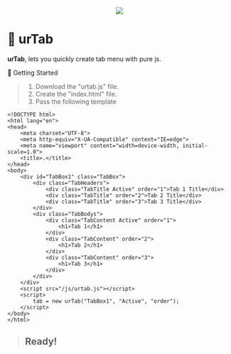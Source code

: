 <p align="center">
  <img src="https://www.urbanhacks.co/static/img/logo/beyaz_logo.png">
</p>

# 📍 urTab

**urTab**, lets you quickly create tab menu with pure js.

🚀 Getting Started

> 1. Download the "urtab.js" file.
> 2. Create the "index.html" file.
> 3. Pass the following template
```
<!DOCTYPE html>
<html lang="en">
<head>
    <meta charset="UTF-8">
    <meta http-equiv="X-UA-Compatible" content="IE=edge">
    <meta name="viewport" content="width=device-width, initial-scale=1.0">
    <title>.</title>
</head>
<body>
    <div id="TabBox1" class="TabBox">
        <div class="TabHeaders">
            <div class="TabTitle Active" order="1">Tab 1 Title</div>
            <div class="TabTitle" order="2">Tab 2 Title</div>
            <div class="TabTitle" order="3">Tab 3 Title</div>
        </div>
        <div class="TabBodys">
            <div class="TabContent Active" order="1">
                <h1>Tab 1</h1>
            </div>
            <div class="TabContent" order="2">
                <h1>Tab 2</h1>
            </div>
            <div class="TabContent" order="3">
                <h1>Tab 3</h1>
            </div>
        </div>
    </div>
    <script src="/js/urtab.js"></script>
    <script>
        tab = new urTab("TabBox1", "Active", "order");
    </script>
</body>
</html>
```
> ## Ready!
